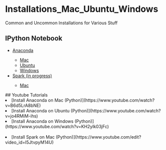 # Installations_Mac_Ubuntu_Windows
Common and Uncommon Installations for Various Stuff

## IPython Notebook
<ul>
  <li> <a href="https://github.com/mGalarnyk/Installations_Mac_Ubuntu_Windows/tree/master/Anaconda">Anaconda</a> </li>
    <ul>
      <li> <a href="https://github.com/mGalarnyk/Installations_Mac_Ubuntu_Windows/blob/master/Anaconda/Anaconda%20Install%20Instructions%20-%20Mac%20OS%20X.ipynb">Mac</a></li>
      <li> <a href="https://github.com/mGalarnyk/Installations_Mac_Ubuntu_Windows/blob/master/Anaconda/Anaconda_Install_Instructions_Ubuntu.ipynb">Ubuntu</a> </li>
      <li> <a href="https://github.com/mGalarnyk/Installations_Mac_Ubuntu_Windows/blob/master/Anaconda/Anaconda_Install_Instructions_Windows.ipynb">Windows</a> </li>
    </ul>
  <li><a href="https://github.com/mGalarnyk/Installations_Mac_Ubuntu_Windows/tree/master/Spark">Spark (in progress)</a></li>
    <ul>
      <li><a href="https://github.com/mGalarnyk/Installations_Mac_Ubuntu_Windows/blob/master/Spark/Install_Apache_Spark_PySpark_Mac.ipynb">Mac</a></li>
    </ul>
</ul> 
## Youtube Tutorials
<li>[Install Anaconda on Mac (Python)](https://www.youtube.com/watch?v=B6d5LrA8bNE)</li>
<li>[Install Anaconda on Ubuntu (Python)](https://www.youtube.com/watch?v=jo4RMiM-ihs)</li>
<li>[Install Anaconda on Windows (Python)](https://www.youtube.com/watch?v=KH2yIk03jFc)</li> <br>
<li>[Install Spark on Mac (Python)](https://www.youtube.com/edit?video_id=I5JtvpyM14U)</li>
